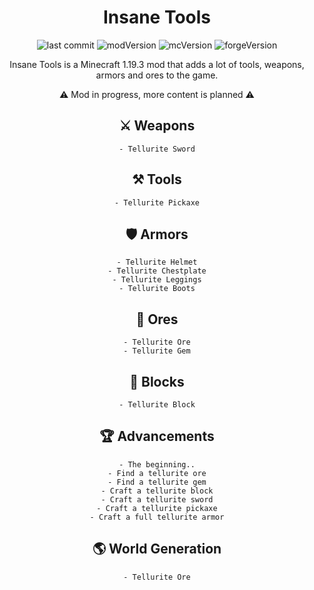 <h1 align="center">Insane Tools</h1>

<div align="center">

![last commit](https://img.shields.io/github/last-commit/BlackPearlsDev/InsaneTools?style=for-the-badge)
![modVersion](https://img.shields.io/badge/INSANE%20TOOLS-1.8-blue?style=for-the-badge)
![mcVersion](https://img.shields.io/badge/MINECRAFT%20VERSION-1.19.3-green?style=for-the-badge)
![forgeVersion](https://img.shields.io/badge/FORGE%20VERSION-44.1.20-yellow?style=for-the-badge)


Insane Tools is a Minecraft 1.19.3 mod that adds a lot of tools, weapons, armors and ores to the game.

⚠️ Mod in progress, more content is planned ⚠️

## ⚔️ Weapons

    - Tellurite Sword

## ⚒️ Tools

    - Tellurite Pickaxe

## 🛡️ Armors

    - Tellurite Helmet
    - Tellurite Chestplate
    - Tellurite Leggings
    - Tellurite Boots

## 💎 Ores

    - Tellurite Ore
    - Tellurite Gem

## 🔲 Blocks

    - Tellurite Block

## 🏆 Advancements

    - The beginning..
    - Find a tellurite ore
    - Find a tellurite gem
    - Craft a tellurite block
    - Craft a tellurite sword
    - Craft a tellurite pickaxe
    - Craft a full tellurite armor

## 🌎 World Generation

    - Tellurite Ore

</div>